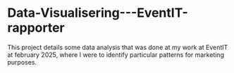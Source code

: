 # Data-Visualisering---EventIT-rapporter
This project details some data analysis that was done at my work at EventIT at february 2025, where I were to identify particular patterns for marketing purposes. 
